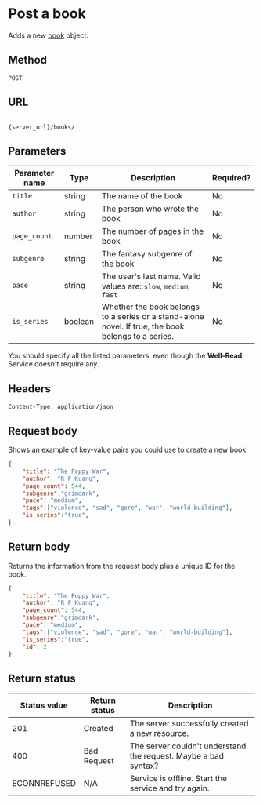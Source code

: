 # Post a book

Adds a new [book](book.md) object.

## Method

`POST`

## URL

```shell

{server_url}/books/
```

## Parameters

| Parameter name | Type   | Description | Required? |
| ------------- | ------ | ----------- | --------- |
| `title` | string | The name of the book | No |
| `author` | string | The person who wrote the book | No |
| `page_count` | number | The number of pages in the book | No |
| `subgenre` | string | The fantasy subgenre of the book | No |
| `pace` | string | The user's last name. Valid values are: `slow`, `medium`, `fast` | No |
| `is_series` | boolean | Whether the book belongs to a series or a stand-alone novel. If true, the book belongs to a series. | No |

You should specify all the listed parameters, even though the **Well-Read** Service doesn't require any.

## Headers

`Content-Type: application/json`

## Request body

Shows an example of key-value pairs you could use to create a new book.

```json
{
    "title": "The Poppy War",
    "author": "R F Kuang",
    "page_count": 544,
    "subgenre":"grimdark",
    "pace": "medium",
    "tags":["violence", "sad", "gore", "war", "world-building"],
    "is_series":"true",
}
```

## Return body

Returns the information from the request body plus a unique ID for the book.

```json
{
    "title": "The Poppy War",
    "author": "R F Kuang",
    "page_count": 544,
    "subgenre":"grimdark",
    "pace": "medium",
    "tags":["violence", "sad", "gore", "war", "world-building"],
    "is_series":"true",
    "id": 2
}
```

## Return status

| Status value | Return status | Description |
| ------------ | ------------- | ------------------------------------------------------------ |
| 201          | Created       | The server successfully created a new resource. |
| 400          | Bad Request   | The server couldn't understand the request. Maybe a bad syntax? |
|  ECONNREFUSED | N/A | Service is offline. Start the service and try again. |

